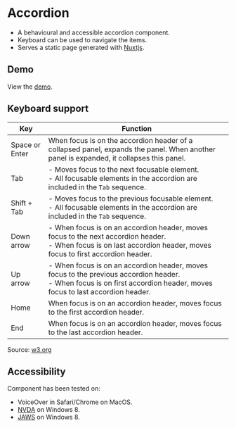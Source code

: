 # Accordion

* A behavioural and accessible accordion component.
* Keyboard can be used to navigate the items.
* Serves a static page generated with [Nuxtjs](https://nuxtjs.org/).


## Demo

View the [demo](https://vue-accordion.netlify.com/).


## Keyboard support

| Key            | Function                                                     |
| -------------- | ------------------------------------------------------------ |
| Space or Enter | When focus is on the accordion header of a collapsed panel, expands the panel. When another panel is expanded, it collapses this panel.|
| Tab            | - Moves focus to the next focusable element.<br> - All focusable elements in the accordion are included in the `Tab` sequence.|
| Shift + Tab    | - Moves focus to the previous focusable element.<br> - All focusable elements in the accordion are included in the `Tab` sequence. |
| Down arrow     | - When focus is on an accordion header, moves focus to the next accordion header.<br> - When focus is on last accordion header, moves focus to first accordion header. |
| Up arrow       | - When focus is on an accordion header, moves focus to the previous accordion header.<br> - When focus is on first accordion header, moves focus to last accordion header.|
| Home           | When focus is on an accordion header, moves focus to the first accordion header.|
| End            | When focus is on an accordion header, moves focus to the last accordion header.|

Source: [w3.org](https://www.w3.org/TR/2019/NOTE-wai-aria-practices-1.1-20190207/examples/accordion/accordion.html)


## Accessibility

Component has been tested on:

* VoiceOver in Safari/Chrome on MacOS.
* [NVDA](https://www.nvaccess.org/) on Windows 8.
* [JAWS](http://www.freedomscientific.com/Products/software/JAWS/) on Windows 8.